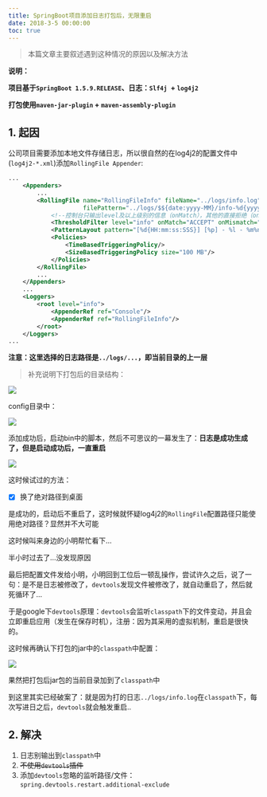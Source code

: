 ```yaml
---
title: SpringBoot项目添加日志打包后，无限重启
date: 2018-3-5 00:00:00
toc: true
---
```


> 本篇文章主要叙述遇到这种情况的原因以及解决方法

**说明：**

**项目基于`SpringBoot 1.5.9.RELEASE`、日志：`Slf4j `+ `log4j2`**

**打包使用`maven-jar-plugin` + `maven-assembly-plugin`**

## 1.  起因

​	公司项目需要添加本地文件存储日志，所以很自然的在log4j2的配置文件中(`log4j2-*.xml`)添加`RollingFile Appender`:

```xml
...
    <Appenders>
        ...
        <RollingFile name="RollingFileInfo" fileName="../logs/info.log"
                     filePattern="../logs/$${date:yyyy-MM}/info-%d{yyyy-MM-dd}-%i.log">
            <!--控制台只输出level及以上级别的信息（onMatch），其他的直接拒绝（onMismatch）-->
            <ThresholdFilter level="info" onMatch="ACCEPT" onMismatch="DENY"/>
            <PatternLayout pattern="[%d{HH:mm:ss:SSS}] [%p] - %l - %m%n"/>
            <Policies>
                <TimeBasedTriggeringPolicy/>
                <SizeBasedTriggeringPolicy size="100 MB"/>
            </Policies>
        </RollingFile>
        ...
    </Appenders>
	...
    <Loggers>
        <root level="info">
            <AppenderRef ref="Console"/>
            <AppenderRef ref="RollingFileInfo"/>
        </root>
    </Loggers>
...
```

**注意：这里选择的日志路径是`../logs/...`，即当前目录的上一层**

> 补充说明下打包后的目录结构：

![](https://ws1.sinaimg.cn/large/8747d788gy1fp3d6hpzz5j20p106x0tl.jpg)

config目录中：

![](https://ws1.sinaimg.cn/large/8747d788gy1fp3ecc0rikj20uw057wf9.jpg)

添加成功后，启动bin中的脚本，然后不可思议的一幕发生了：**日志是成功生成了，但是启动成功后，一直重启**

![](http://7xrjzo.com1.z0.glb.clouddn.com/uploads%2Ffull_emotion%2Femotion_pic%2F10091%2F1-1F622210432.jpg)

这时候试过的方法：

- [x] 换了绝对路径到桌面

是成功的，启动后不重启了，这时候就怀疑log4j2的`RollingFile`配置路径只能使用绝对路径？显然并不大可能

这时候叫来身边的小明帮忙看下...

半小时过去了...没发现原因

最后把配置文件发给小明，小明回到工位后一顿乱操作，尝试许久之后，说了一句：是不是日志被修改了，`devtools`发现文件被修改了，就自动重启了，然后就死循环了...

于是google下`devtools`原理：`devtools`会监听`classpath`下的文件变动，并且会立即重启应用（发生在保存时机），注册：因为其采用的虚拟机制，重启是很快的。

这时候再确认下打包的jar中的`classpath`中配置：

![](https://ws1.sinaimg.cn/large/8747d788gy1fp3e9m98jij213t07odh3.jpg)

果然把打包后jar包的当前目录加到了`classpath`中

到这里其实已经破案了：就是因为打的日志`../logs/info.log`在`classpath`下，每次写进日之后，`devtools`就会触发重启..

## 2. 解决

1. 日志别输出到`classpath`中
2. ~~不使用`devtools`插件~~
3. 添加`devtools`忽略的监听路径/文件：`spring.devtools.restart.additional-exclude`

